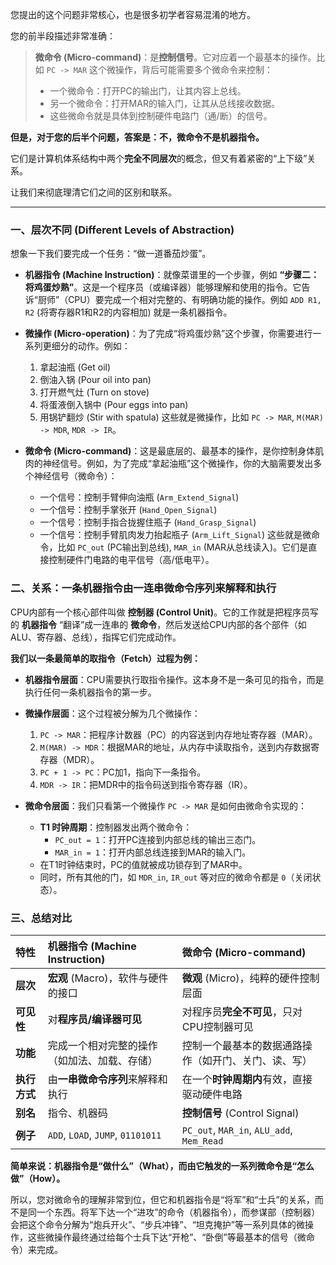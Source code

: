 您提出的这个问题非常核心，也是很多初学者容易混淆的地方。

您的前半段描述非常准确：
> **微命令 (Micro-command)**：是**控制信号**。它对应着一个最基本的操作。比如 `PC -> MAR` 这个微操作，背后可能需要多个微命令来控制：
> *   一个微命令：打开PC的输出门，让其内容上总线。
> *   另一个微命令：打开MAR的输入门，让其从总线接收数据。
> *   这些微命令就是具体到控制硬件电路门（通/断）的信号。

**但是，对于您的后半个问题，答案是：不，微命令不是机器指令。**

它们是计算机体系结构中两个**完全不同层次**的概念，但又有着紧密的“上下级”关系。

让我们来彻底理清它们之间的区别和联系。

---

### 一、层次不同 (Different Levels of Abstraction)

想象一下我们要完成一个任务：“做一道番茄炒蛋”。

*   **机器指令 (Machine Instruction)**：就像菜谱里的一个步骤，例如 **“步骤二：将鸡蛋炒熟”**。这是一个程序员（或编译器）能够理解和使用的指令。它告诉“厨师”（CPU）要完成一个相对完整的、有明确功能的操作。例如 `ADD R1, R2` (将寄存器R1和R2的内容相加) 就是一条机器指令。

*   **微操作 (Micro-operation)**：为了完成“将鸡蛋炒熟”这个步骤，你需要进行一系列更细分的动作。例如：
    1.  拿起油瓶 (Get oil)
    2.  倒油入锅 (Pour oil into pan)
    3.  打开燃气灶 (Turn on stove)
    4.  将蛋液倒入锅中 (Pour eggs into pan)
    5.  用锅铲翻炒 (Stir with spatula)
    这些就是微操作，比如 `PC -> MAR`, `M(MAR) -> MDR`, `MDR -> IR`。

*   **微命令 (Micro-command)**：这是最底层的、最基本的操作，是你控制身体肌肉的神经信号。例如，为了完成“拿起油瓶”这个微操作，你的大脑需要发出多个神经信号（微命令）：
    *   一个信号：控制手臂伸向油瓶 (`Arm_Extend_Signal`)
    *   一个信号：控制手掌张开 (`Hand_Open_Signal`)
    *   一个信号：控制手指合拢握住瓶子 (`Hand_Grasp_Signal`)
    *   一个信号：控制手臂肌肉发力抬起瓶子 (`Arm_Lift_Signal`)
    这些就是微命令，比如 `PC_out` (PC输出到总线), `MAR_in` (MAR从总线读入)。它们是直接控制硬件门电路的电平信号（高/低电平）。

### 二、关系：一条机器指令由一连串微命令序列来解释和执行

CPU内部有一个核心部件叫做 **控制器 (Control Unit)**。它的工作就是把程序员写的 **机器指令** “翻译”成一连串的 **微命令**，然后发送给CPU内部的各个部件（如ALU、寄存器、总线），指挥它们完成动作。

**我们以一条最简单的取指令（Fetch）过程为例：**

*   **机器指令层面**：CPU需要执行取指令操作。这本身不是一条可见的指令，而是执行任何一条机器指令的第一步。

*   **微操作层面**：这个过程被分解为几个微操作：
    1.  `PC -> MAR`：把程序计数器（PC）的内容送到内存地址寄存器（MAR）。
    2.  `M(MAR) -> MDR`：根据MAR的地址，从内存中读取指令，送到内存数据寄存器（MDR）。
    3.  `PC + 1 -> PC`：PC加1，指向下一条指令。
    4.  `MDR -> IR`：把MDR中的指令码送到指令寄存器（IR）。

*   **微命令层面**：我们只看第一个微操作 `PC -> MAR` 是如何由微命令实现的：
    *   **T1 时钟周期**：控制器发出两个微命令：
        *   `PC_out = 1`：打开PC连接到内部总线的输出三态门。
        *   `MAR_in = 1`：打开内部总线连接到MAR的输入门。
    *   在T1时钟结束时，PC的值就被成功锁存到了MAR中。
    *   同时，所有其他的门，如 `MDR_in`, `IR_out` 等对应的微命令都是 `0`（关闭状态）。

### 三、总结对比

| 特性 | **机器指令 (Machine Instruction)** | **微命令 (Micro-command)** |
| :--- | :--- | :--- |
| **层次** | **宏观** (Macro)，软件与硬件的接口 | **微观** (Micro)，纯粹的硬件控制层面 |
| **可见性** | 对**程序员/编译器可见** | 对程序员**完全不可见**，只对CPU控制器可见 |
| **功能** | 完成一个相对完整的操作（如加法、加载、存储） | 控制一个最基本的数据通路操作（如开门、关门、读、写） |
| **执行方式** | 由**一串微命令序列**来解释和执行 | 在一个**时钟周期内**有效，直接驱动硬件电路 |
| **别名** | 指令、机器码 | **控制信号** (Control Signal) |
| **例子** | `ADD`, `LOAD`, `JUMP`, `01101011` | `PC_out`, `MAR_in`, `ALU_add`, `Mem_Read` |

**简单来说：机器指令是“做什么”（What），而由它触发的一系列微命令是“怎么做”（How）。**

所以，您对微命令的理解非常到位，但它和机器指令是“将军”和“士兵”的关系，而不是同一个东西。将军下达一个“进攻”的命令（机器指令），而参谋部（控制器）会把这个命令分解为“炮兵开火”、“步兵冲锋”、“坦克掩护”等一系列具体的微操作，这些微操作最终通过给每个士兵下达“开枪”、“卧倒”等最基本的信号（微命令）来完成。